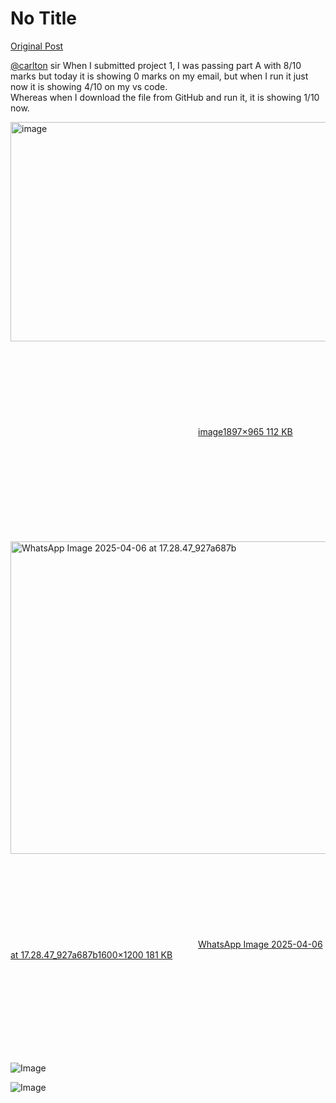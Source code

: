 # No Title

[Original Post](https://discourse.onlinedegree.iitm.ac.in/t/171141/315)

<p><a class="mention" href="/u/carlton">@carlton</a>  sir  When I submitted project 1, I was passing part A with 8/10 marks but today it is showing 0 marks on my email, but when I run it just now it is showing 4/10 on my vs code.<br>
Whereas when I download the file from GitHub and run it, it is showing 1/10 now.</p>
<p><div class="lightbox-wrapper"><a class="lightbox" href="https://europe1.discourse-cdn.com/flex013/uploads/iitm/original/3X/9/d/9d7495b7d3d112adfac7d592ee6e9024351dc618.png" data-download-href="/uploads/short-url/msUKaHFancESX8hfFIglGtezbfy.png?dl=1" title="image" rel="noopener nofollow ugc"><img src="https://europe1.discourse-cdn.com/flex013/uploads/iitm/optimized/3X/9/d/9d7495b7d3d112adfac7d592ee6e9024351dc618_2_690x351.png" alt="image" data-base62-sha1="msUKaHFancESX8hfFIglGtezbfy" width="690" height="351" srcset="https://europe1.discourse-cdn.com/flex013/uploads/iitm/optimized/3X/9/d/9d7495b7d3d112adfac7d592ee6e9024351dc618_2_690x351.png, https://europe1.discourse-cdn.com/flex013/uploads/iitm/optimized/3X/9/d/9d7495b7d3d112adfac7d592ee6e9024351dc618_2_1035x526.png 1.5x, https://europe1.discourse-cdn.com/flex013/uploads/iitm/optimized/3X/9/d/9d7495b7d3d112adfac7d592ee6e9024351dc618_2_1380x702.png 2x" data-dominant-color="272727"><div class="meta"><svg class="fa d-icon d-icon-far-image svg-icon" aria-hidden="true"><use href="#far-image"></use></svg><span class="filename">image</span><span class="informations">1897×965 112 KB</span><svg class="fa d-icon d-icon-discourse-expand svg-icon" aria-hidden="true"><use href="#discourse-expand"></use></svg></div></a></div><br>
<div class="lightbox-wrapper"><a class="lightbox" href="https://europe1.discourse-cdn.com/flex013/uploads/iitm/original/3X/3/f/3fe91b246d5e0f0bf26245d8b4d0ab0d074827f5.jpeg" data-download-href="/uploads/short-url/97nvuIRMFIEIuCEkd2FfDvH3O97.jpeg?dl=1" title="WhatsApp Image 2025-04-06 at 17.28.47_927a687b" rel="noopener nofollow ugc"><img src="https://europe1.discourse-cdn.com/flex013/uploads/iitm/optimized/3X/3/f/3fe91b246d5e0f0bf26245d8b4d0ab0d074827f5_2_666x500.jpeg" alt="WhatsApp Image 2025-04-06 at 17.28.47_927a687b" data-base62-sha1="97nvuIRMFIEIuCEkd2FfDvH3O97" width="666" height="500" srcset="https://europe1.discourse-cdn.com/flex013/uploads/iitm/optimized/3X/3/f/3fe91b246d5e0f0bf26245d8b4d0ab0d074827f5_2_666x500.jpeg, https://europe1.discourse-cdn.com/flex013/uploads/iitm/optimized/3X/3/f/3fe91b246d5e0f0bf26245d8b4d0ab0d074827f5_2_999x750.jpeg 1.5x, https://europe1.discourse-cdn.com/flex013/uploads/iitm/optimized/3X/3/f/3fe91b246d5e0f0bf26245d8b4d0ab0d074827f5_2_1332x1000.jpeg 2x" data-dominant-color="5A5D5E"><div class="meta"><svg class="fa d-icon d-icon-far-image svg-icon" aria-hidden="true"><use href="#far-image"></use></svg><span class="filename">WhatsApp Image 2025-04-06 at 17.28.47_927a687b</span><span class="informations">1600×1200 181 KB</span><svg class="fa d-icon d-icon-discourse-expand svg-icon" aria-hidden="true"><use href="#discourse-expand"></use></svg></div></a></div></p>

![Image](https://europe1.discourse-cdn.com/flex013/uploads/iitm/optimized/3X/3/f/3fe91b246d5e0f0bf26245d8b4d0ab0d074827f5_2_666x500.jpeg)

![Image](https://europe1.discourse-cdn.com/flex013/uploads/iitm/optimized/3X/9/d/9d7495b7d3d112adfac7d592ee6e9024351dc618_2_690x351.png)